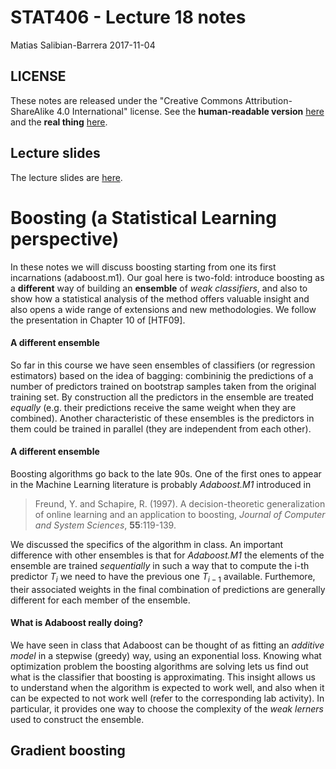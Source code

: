 STAT406 - Lecture 18 notes
================
Matias Salibian-Barrera
2017-11-04

LICENSE
-------

These notes are released under the "Creative Commons Attribution-ShareAlike 4.0 International" license. See the **human-readable version** [here](https://creativecommons.org/licenses/by-sa/4.0/) and the **real thing** [here](https://creativecommons.org/licenses/by-sa/4.0/legalcode).

Lecture slides
--------------

The lecture slides are [here](STAT406-17-lecture-18-preliminary.pdf).

Boosting (a Statistical Learning perspective)
=============================================

In these notes we will discuss boosting starting from one its first incarnations (adaboost.m1). Our goal here is two-fold: introduce boosting as a **different** way of building an **ensemble** of *weak classifiers*, and also to show how a statistical analysis of the method offers valuable insight and also opens a wide range of extensions and new methodologies. We follow the presentation in Chapter 10 of \[HTF09\].

#### A different ensemble

So far in this course we have seen ensembles of classifiers (or regression estimators) based on the idea of bagging: combininig the predictions of a number of predictors trained on bootstrap samples taken from the original training set. By construction all the predictors in the ensemble are treated *equally* (e.g. their predictions receive the same weight when they are combined). Another characteristic of these ensembles is the predictors in them could be trained in parallel (they are independent from each other).

#### A different ensemble

Boosting algorithms go back to the late 90s. One of the first ones to appear in the Machine Learning literature is probably *Adaboost.M1* introduced in

> Freund, Y. and Schapire, R. (1997). A decision-theoretic generalization of online learning and an application to boosting, *Journal of Computer and System Sciences*, **55**:119-139.

We discussed the specifics of the algorithm in class. An important difference with other ensembles is that for *Adaboost.M1* the elements of the ensemble are trained *sequentially* in such a way that to compute the i-th predictor *T*<sub>*i*</sub> we need to have the previous one *T*<sub>*i* − 1</sub> available. Furthemore, their associated weights in the final combination of predictions are generally different for each member of the ensemble.

#### What is Adaboost really doing?

We have seen in class that Adaboost can be thought of as fitting an *additive model* in a stepwise (greedy) way, using an exponential loss. Knowing what optimization problem the boosting algorithms are solving lets us find out what is the classifier that boosting is approximating. This insight allows us to understand when the algorithm is expected to work well, and also when it can be expected to not work well (refer to the corresponding lab activity). In particular, it provides one way to choose the complexity of the *weak lerners* used to construct the ensemble.

Gradient boosting
-----------------
